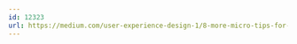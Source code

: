 ```yaml
---
id: 12323
url: https://medium.com/user-experience-design-1/8-more-micro-tips-for-remarkably-better-typography-82bf65fb2043
---
```

